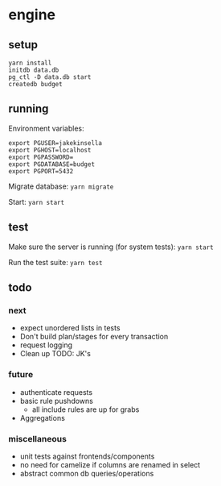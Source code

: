 # engine

## setup
`yarn install`  
`initdb data.db`  
`pg_ctl -D data.db start`  
`createdb budget`  

## running

Environment variables:
```
export PGUSER=jakekinsella
export PGHOST=localhost
export PGPASSWORD=
export PGDATABASE=budget
export PGPORT=5432
```

Migrate database:
`yarn migrate`

Start:
`yarn start`

## test
Make sure the server is running (for system tests):
`yarn start`

Run the test suite:
`yarn test`

## todo

### next
 - expect unordered lists in tests
 - Don't build plan/stages for every transaction
 - request logging
 - Clean up TODO: JK's

### future
 - authenticate requests
 - basic rule pushdowns
   - all include rules are up for grabs
 - Aggregations

### miscellaneous
 - unit tests against frontends/components
 - no need for camelize if columns are renamed in select
 - abstract common db queries/operations
